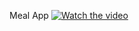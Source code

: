 Meal App
[![Watch the video](https://img.youtube.com/vi/T-D1KVIuvjA/maxresdefault.jpg)](https://github.com/rahat-limit/meal_app/blob/main/assets/Запись%20экрана%202024-04-17%20в%2021.32.35.mov)
